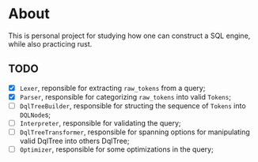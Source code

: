 # About
This is personal project for studying how one can construct a SQL engine, while also practicing rust.

## TODO

- [X] `Lexer`, reponsible for extracting `raw_tokens` from a query;
- [X] `Parser`, responsible for categorizing `raw_tokens` into valid `Tokens`;
- [ ] `DqlTreeBuilder`, responsible for structing the sequence of `Tokens` into `DQLNode`s;
- [ ] `Interpreter`, responsible for validating the query;
- [ ] `DqlTreeTransformer`, responsible for spanning options for manipulating valid DqlTree into others DqlTree;
- [ ] `Optimizer`, responsible for some optimizations in the query;